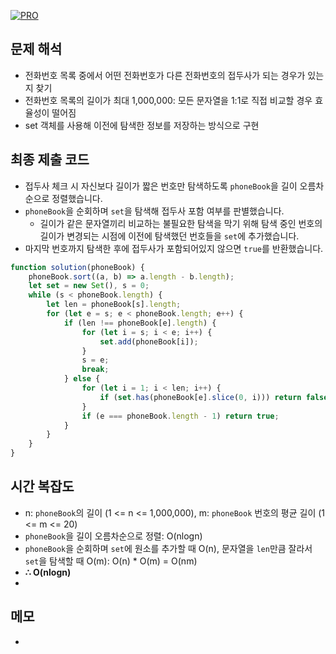 [![PRO]][Link]

## 문제 해석

-   전화번호 목록 중에서 어떤 전화번호가 다른 전화번호의 접두사가 되는 경우가 있는지 찾기
-   전화번호 목록의 길이가 최대 1,000,000: 모든 문자열을 1:1로 직접 비교할 경우 효율성이 떨어짐
-   set 객체를 사용해 이전에 탐색한 정보를 저장하는 방식으로 구현

## 최종 제출 코드

-   접두사 체크 시 자신보다 길이가 짧은 번호만 탐색하도록 `phoneBook`을 길이 오름차순으로 정렬했습니다.
-   `phoneBook`을 순회하며 `set`을 탐색해 접두사 포함 여부를 판별했습니다.
    -   길이가 같은 문자열끼리 비교하는 불필요한 탐색을 막기 위해 탐색 중인 번호의 길이가 변경되는 시점에 이전에 탐색했던 번호들을 `set`에 추가했습니다.
-   마지막 번호까지 탐색한 후에 접두사가 포함되어있지 않으면 `true`를 반환했습니다.

```js
function solution(phoneBook) {
    phoneBook.sort((a, b) => a.length - b.length);
    let set = new Set(), s = 0;
    while (s < phoneBook.length) {
        let len = phoneBook[s].length;
        for (let e = s; e < phoneBook.length; e++) {
            if (len !== phoneBook[e].length) {
                for (let i = s; i < e; i++) {
                    set.add(phoneBook[i]);
                }
                s = e;
                break;
            } else {
                for (let i = 1; i < len; i++) {
                    if (set.has(phoneBook[e].slice(0, i))) return false;
                }
                if (e === phoneBook.length - 1) return true;
            }
        }
    }
}
```

## 시간 복잡도

-   n: `phoneBook`의 길이 (1 <= n <= 1,000,000), m: `phoneBook` 번호의 평균 길이 (1 <= m <= 20)
-   `phoneBook`을 길이 오름차순으로 정렬: O(nlogn)
-   `phoneBook`을 순회하며 `set`에 원소를 추가할 때 O(n), 문자열을 `len`만큼 잘라서 `set`을 탐색할 때 O(m): O(n) \* O(m) = O(nm)
-   **∴ O(nlogn)**
-   
## 메모

-

<!---------------------------------------------------------------------------->

[PRO]: https://github.com/GoSSaChin/algorithm-js/assets/107768516/67c43b52-bc3f-4571-a249-5519021afbb0
[Link]: https://school.programmers.co.kr/learn/courses/30/lessons/42577
